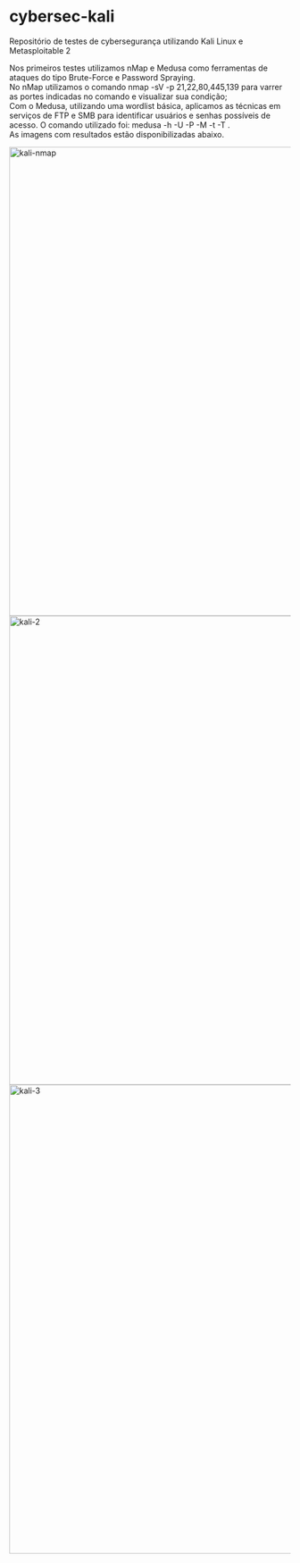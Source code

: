 # cybersec-kali
Repositório de testes de cybersegurança utilizando Kali Linux e Metasploitable 2

Nos primeiros testes utilizamos nMap e Medusa como ferramentas de ataques do tipo Brute-Force e Password Spraying.  
No nMap utilizamos o comando nmap -sV -p 21,22,80,445,139 <ip> para varrer as portes indicadas no comando e visualizar sua condição;  
Com o Medusa, utilizando uma wordlist básica, aplicamos as técnicas em serviços de FTP e SMB para identificar usuários e senhas possíveis de acesso. O comando utilizado foi: medusa -h <ip> -U <file-users> -P <file-passwords> -M <protocol> -t <threads> -T <time>.  
As imagens com resultados estão disponibilizadas abaixo. 

<img width="1173" height="840" alt="kali-nmap" src="https://github.com/user-attachments/assets/5f1b34f7-7173-412d-90d6-b274460725b8" />
<img width="1173" height="840" alt="kali-2" src="https://github.com/user-attachments/assets/03067160-2a2c-4f4c-a01c-5affe66a638d" />
<img width="1173" height="840" alt="kali-3" src="https://github.com/user-attachments/assets/c2432415-827c-4da0-b792-18377ec8adc7" />
